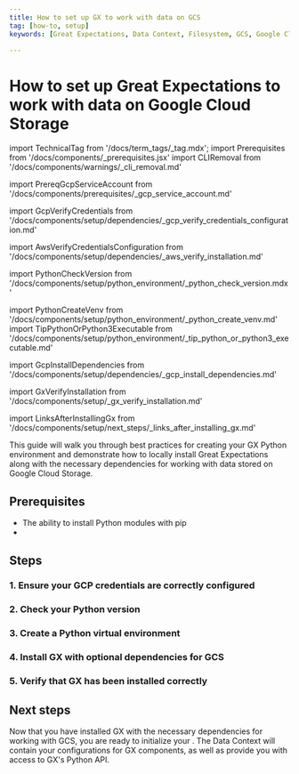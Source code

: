 ```yaml
---
title: How to set up GX to work with data on GCS
tag: [how-to, setup]
keywords: [Great Expectations, Data Context, Filesystem, GCS, Google Cloud Storage]

---
```


# How to set up Great Expectations to work with data on Google Cloud Storage

import TechnicalTag from '/docs/term_tags/_tag.mdx';
import Prerequisites from '/docs/components/_prerequisites.jsx'
import CLIRemoval from '/docs/components/warnings/_cli_removal.md'

<CLIRemoval />

<!-- ## Prerequisites -->
import PrereqGcpServiceAccount from '/docs/components/prerequisites/_gcp_service_account.md'

<!-- ### 1. Ensure your AWS CLI version is the most recent -->
import GcpVerifyCredentials from '/docs/components/setup/dependencies/_gcp_verify_credentials_configuration.md'

<!-- ### 2. Ensure your AWS credentials are correctly configured -->
import AwsVerifyCredentialsConfiguration from '/docs/components/setup/dependencies/_aws_verify_installation.md'

<!-- ### 3. Check your Python version -->
import PythonCheckVersion from '/docs/components/setup/python_environment/_python_check_version.mdx'

<!-- ### 4. Create a Python virtual environment -->
import PythonCreateVenv from '/docs/components/setup/python_environment/_python_create_venv.md'
import TipPythonOrPython3Executable from '/docs/components/setup/python_environment/_tip_python_or_python3_executable.md'

<!-- ### 5. Install GX with optional dependencies for GCS -->
import GcpInstallDependencies from '/docs/components/setup/dependencies/_gcp_install_dependencies.md'

<!-- ### 6. Verify that GX has been installed correctly -->
import GxVerifyInstallation from '/docs/components/setup/_gx_verify_installation.md'

<!-- ## Next steps -->
import LinksAfterInstallingGx from '/docs/components/setup/next_steps/_links_after_installing_gx.md'

This guide will walk you through best practices for creating your GX Python environment and demonstrate how to locally install Great Expectations along with the necessary dependencies for working with data stored on Google Cloud Storage.

## Prerequisites

<Prerequisites requirePython = {true} requireInstallation = {false} requireDataContext = {false} requireSourceData = {null} requireDatasource = {false} requireExpectationSuite = {false}>

- The ability to install Python modules with pip
- <PrereqGcpServiceAccount />

</Prerequisites>

## Steps

### 1. Ensure your GCP credentials are correctly configured

<GcpVerifyCredentials />

### 2. Check your Python version

<PythonCheckVersion />

<TipPythonOrPython3Executable />

### 3. Create a Python virtual environment

<PythonCreateVenv />

### 4. Install GX with optional dependencies for GCS

<GcpInstallDependencies />

### 5. Verify that GX has been installed correctly

<GxVerifyInstallation />

## Next steps

Now that you have installed GX with the necessary dependencies for working with GCS, you are ready to initialize your <TechnicalTag tag="data_context" text="Data Context" />.  The Data Context will contain your configurations for GX components, as well as provide you with access to GX's Python API.

<LinksAfterInstallingGx />


